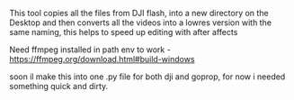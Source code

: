 This tool copies all the files from DJI flash, into a new directory on the 
Desktop and then converts all the videos into a lowres version with the 
same naming, this helps to speed up editing with after affects

Need ffmpeg installed in path env to work - https://ffmpeg.org/download.html#build-windows

soon il make this into one .py file for both dji and goprop, for now i needed something quick and dirty.
